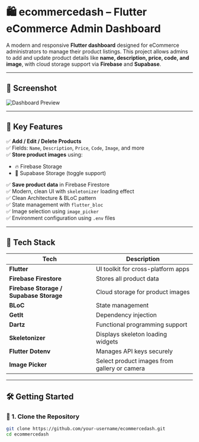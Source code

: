 # 🛍️ ecommercedash – Flutter eCommerce Admin Dashboard

A modern and responsive **Flutter dashboard** designed for eCommerce administrators to manage their product listings. This project allows admins to add and update product details like **name, description, price, code, and image**, with cloud storage support via **Firebase** and **Supabase**.

---

## 📸 Screenshot

![Dashboard Preview](https://mzpojccuomgvdwnydyvf.supabase.co/storage/v1/object/public/fruits-images/images/1000139627.jpg)

---

## 🚀 Key Features

✅ **Add / Edit / Delete Products**  
✅ Fields: `Name`, `Description`, `Price`, `Code`, `Image`, and more  
✅ **Store product images** using:
- 🔥 Firebase Storage
- 🐘 Supabase Storage (toggle support)

✅ **Save product data** in Firebase Firestore  
✅ Modern, clean UI with `skeletonizer` loading effect  
✅ Clean Architecture & BLoC pattern  
✅ State management with `flutter_bloc`  
✅ Image selection using `image_picker`  
✅ Environment configuration using `.env` files  

---

## 🧱 Tech Stack

| Tech | Description |
|------|-------------|
| **Flutter** | UI toolkit for cross-platform apps |
| **Firebase Firestore** | Stores all product data |
| **Firebase Storage / Supabase Storage** | Cloud storage for product images |
| **BLoC** | State management |
| **GetIt** | Dependency injection |
| **Dartz** | Functional programming support |
| **Skeletonizer** | Displays skeleton loading widgets |
| **Flutter Dotenv** | Manages API keys securely |
| **Image Picker** | Select product images from gallery or camera |

---

## 🛠️ Getting Started

### 🔧 1. Clone the Repository

```bash
git clone https://github.com/your-username/ecommercedash.git
cd ecommercedash
